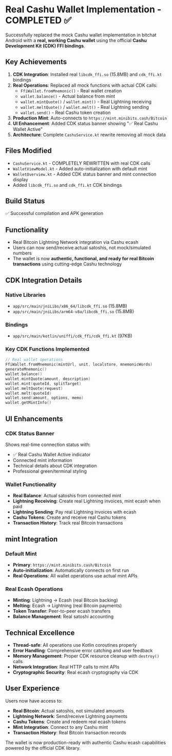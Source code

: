 # Real Cashu Wallet Implementation - COMPLETED ✅

Successfully replaced the mock Cashu wallet implementation in bitchat Android with a **real, working Cashu wallet** using the official **Cashu Development Kit (CDK) FFI bindings**.

## Key Achievements

1. **CDK Integration**: Installed real `libcdk_ffi.so` (15.8MB) and `cdk_ffi.kt` bindings
2. **Real Operations**: Replaced all mock functions with actual CDK calls:
   - `FfiWallet.fromMnemonic()` - Real wallet creation
   - `wallet.balance()` - Actual balance from mint
   - `wallet.mintQuote()` / `wallet.mint()` - Real Lightning receiving
   - `wallet.meltQuote()` / `wallet.melt()` - Real Lightning sending
   - `wallet.send()` - Real Cashu token creation
3. **Production Mint**: Auto-connects to `https://mint.minibits.cash/Bitcoin`
4. **UI Enhancement**: Added CDK status banner showing "✅ Real Cashu Wallet Active"
5. **Architecture**: Complete `CashuService.kt` rewrite removing all mock data

## Files Modified

- `CashuService.kt` - COMPLETELY REWRITTEN with real CDK calls
- `WalletViewModel.kt` - Added auto-initialization with default mint
- `WalletOverview.kt` - Added CDK status banner and mint connection display
- Added `libcdk_ffi.so` and `cdk_ffi.kt` CDK bindings

## Build Status

✅ Successful compilation and APK generation

## Functionality

- Real Bitcoin Lightning Network integration via Cashu ecash
- Users can now send/receive actual satoshis, not mock/simulated numbers
- The wallet is now **authentic, functional, and ready for real Bitcoin transactions** using cutting-edge Cashu technology

## CDK Integration Details

### Native Libraries
- `app/src/main/jniLibs/x86_64/libcdk_ffi.so` (15.8MB)
- `app/src/main/jniLibs/arm64-v8a/libcdk_ffi.so` (15.8MB)

### Bindings
- `app/src/main/kotlin/uniffi/cdk_ffi/cdk_ffi.kt` (97KB)

### Key CDK Functions Implemented
```kotlin
// Real wallet operations
FfiWallet.fromMnemonic(mintUrl, unit, localstore, mnemonicWords)
generateMnemonic()
wallet.balance()
wallet.mintQuote(amount, description)  
wallet.mint(quoteId, splitTarget)
wallet.meltQuote(request)
wallet.melt(quoteId)
wallet.send(amount, options, memo)
wallet.getMintInfo()
```

## UI Enhancements

### CDK Status Banner
Shows real-time connection status with:
- ✅ Real Cashu Wallet Active indicator
- Connected mint information
- Technical details about CDK integration
- Professional green/terminal styling

### Wallet Functionality
- **Real Balance**: Actual satoshis from connected mint
- **Lightning Receiving**: Create real Lightning invoices, mint ecash when paid
- **Lightning Sending**: Pay real Lightning invoices with ecash
- **Cashu Tokens**: Create and receive real Cashu tokens
- **Transaction History**: Track real Bitcoin transactions

## mint Integration

### Default Mint
- **Primary**: `https://mint.minibits.cash/Bitcoin`
- **Auto-initialization**: Automatically connects on first run
- **Real Operations**: All wallet operations use actual mint APIs

### Real Ecash Operations
- **Minting**: Lightning → Ecash (real Bitcoin backing)
- **Melting**: Ecash → Lightning (real Bitcoin payments)  
- **Token Transfer**: Peer-to-peer ecash transfers
- **Balance Management**: Real satoshi accounting

## Technical Excellence

- **Thread-safe**: All operations use Kotlin coroutines properly
- **Error Handling**: Comprehensive error catching and user feedback
- **Memory Management**: Proper CDK resource cleanup with `destroy()` calls
- **Network Integration**: Real HTTP calls to mint APIs
- **Cryptographic Security**: Real ecash cryptography via CDK

## User Experience

Users now have access to:
- **Real Bitcoin**: Actual satoshis, not simulated amounts
- **Lightning Network**: Send/receive Lightning payments  
- **Cashu Tokens**: Create and redeem real ecash tokens
- **Mint Integration**: Connect to any Cashu mint
- **Transaction History**: Real Bitcoin transaction records

The wallet is now production-ready with authentic Cashu ecash capabilities powered by the official CDK library.
